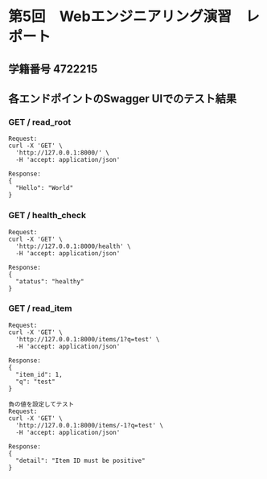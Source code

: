 # 第5回　Webエンジニアリング演習　レポート

## 学籍番号 4722215

## 各エンドポイントのSwagger UIでのテスト結果
### GET / read_root
```
Request:
curl -X 'GET' \
  'http://127.0.0.1:8000/' \
  -H 'accept: application/json'

Response:
{
  "Hello": "World"
}
```
### GET / health_check
```
Request:
curl -X 'GET' \
  'http://127.0.0.1:8000/health' \
  -H 'accept: application/json'

Response:
{
  "atatus": "healthy"
}
```
### GET / read_item
```
Request:
curl -X 'GET' \
  'http://127.0.0.1:8000/items/1?q=test' \
  -H 'accept: application/json'

Response:
{
  "item_id": 1,
  "q": "test"
}

負の値を設定してテスト
Request:
curl -X 'GET' \
  'http://127.0.0.1:8000/items/-1?q=test' \
  -H 'accept: application/json'

Response:
{
  "detail": "Item ID must be positive"
}
```